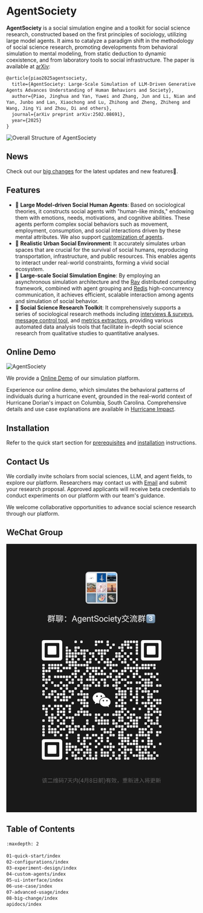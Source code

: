 # AgentSociety

**AgentSociety** is a social simulation engine and a toolkit for social science research, constructed based on the first principles of sociology, utilizing large model agents. It aims to catalyze a paradigm shift in the methodology of social science research, promoting developments from behavioral simulation to mental modeling, from static deduction to dynamic coexistence, and from laboratory tools to social infrastructure.
The paper is available at [arXiv](https://arxiv.org/abs/2502.08691):

```
@article{piao2025agentsociety,
  title={AgentSociety: Large-Scale Simulation of LLM-Driven Generative Agents Advances Understanding of Human Behaviors and Society},
  author={Piao, Jinghua and Yan, Yuwei and Zhang, Jun and Li, Nian and Yan, Junbo and Lan, Xiaochong and Lu, Zhihong and Zheng, Zhiheng and Wang, Jing Yi and Zhou, Di and others},
  journal={arXiv preprint arXiv:2502.08691},
  year={2025}
}
```

<img src="_static/framework-overview.jpg" alt="Overall Structure of AgentSociety" style="zoom=28%;" />

## News

Check out our [big changes](./08-big-change/index.md) for the latest updates and new features🎇.

## Features

- 🌟 **Large Model-driven Social Human Agents**: Based on sociological theories, it constructs social agents with "human-like minds," endowing them with emotions, needs, motivations, and cognitive abilities. These agents perform complex social behaviors such as movement, employment, consumption, and social interactions driven by these mental attributes. We also support [customization of agents](./04-custom-agents/index.md).
- 🌟 **Realistic Urban Social Environment**: It accurately simulates urban spaces that are crucial for the survival of social humans, reproducing transportation, infrastructure, and public resources. This enables agents to interact under real-world constraints, forming a vivid social ecosystem.
- 🌟 **Large-scale Social Simulation Engine**: By employing an asynchronous simulation architecture and the [Ray](https://www.ray.io/) distributed computing framework, combined with agent grouping and [Redis](https://redis.io/) high-concurrency communication, it achieves efficient, scalable interaction among agents and simulation of social behavior.
- 🌟 **Social Science Research Toolkit**: It comprehensively supports a series of sociological research methods including [interviews & surveys](./03-experiment-design/01-survey-and-interview.md), [message control tool](./03-experiment-design/03-message-interception.md), and [metrics extractors](./03-experiment-design/02-metrics-collection.md), providing various automated data analysis tools that facilitate in-depth social science research from qualitative studies to quantitative analyses.

## Online Demo

<!-- ![AgentSocietyDemo](_static/agentsociety-demo.png) -->

![AgentSociety](_static/ui-demo.gif)

We provide a [Online Demo](https://agentsociety.fiblab.net/) of our simulation platform. 

Experience our online demo, which simulates the behavioral patterns of individuals during a hurricane event, grounded in the real-world context of Hurricane Dorian's impact on Columbia, South Carolina. 
Comprehensive details and use case explanations are available in [Hurricane Impact](./06-use-case/04-hurricane-impact.md).

## Installation

Refer to the quick start section for [prerequisites](./01-quick-start/01-prerequisites.md) and [installation](./01-quick-start/02-start-your-first-simulation.md#step-0-installation) instructions.

## Contact Us

We cordially invite scholars from social sciences, LLM, and agent fields, to explore our platform. 
Researchers may contact us with [Email](mailto:agentsociety.fiblab2025@gmail.com) and submit your research proposal. Approved applicants will receive beta credentials to conduct experiments on our platform with our team's guidance. 
 
We welcome collaborative opportunities to advance social science research through our platform.

## WeChat Group

<img src="_static/wechat.jpg" alt="WeChat" style="zoom=20%;" />

## Table of Contents

```{toctree}
:maxdepth: 2

01-quick-start/index
02-configurations/index
03-experiment-design/index
04-custom-agents/index
05-ui-interface/index
06-use-case/index
07-advanced-usage/index
08-big-change/index
apidocs/index
```
